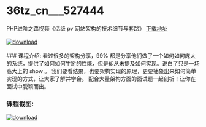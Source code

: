 # 36tz_cn___527444
PHP进阶之路视频《亿级 pv 网站架构的技术细节与套路》
[下载地址](http://www.36tz.cn/article/527444 "下载地址")
<br/></br>[![download](http://36tz.cn/muke_img/2019_09_2-111-300x169.png "下载地址")](http://www.36tz.cn/article/527444 "下载地址")
<br/></br>### 课程介绍:
看过很多的架构分享，99% 都是分享他们做了一个如何如何庞大的系统，提供了如何如何牛掰的性能，但是却从未提及如何实现。说白了只是一场高大上的 show 。
我们要看结果，也要架构实现的原理，更要抽象出来如何简单实现的方式，让大家了解并学会。
配合大量架构方面的面试题一起剖析！让你在面试中脱颖而出。

### 课程截图:
[![download](http://36tz.cn/muke_img/2019_09_1-96.png "下载地址")](http://www.36tz.cn/article/527444 "下载地址")
